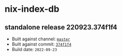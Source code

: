 # nix-index-db
## standalone release 220923.374f1f4
- Built against channel: [`master`](https://github.com/nixos/nixpkgs/tree/master)
- Built against commit: [`374f1f4`](https://github.com/NixOS/nixpkgs/commit/374f1f40ccedbd5d4cbe5c01e85e0062f49596dc)
- Build date: `2022-09-23`
